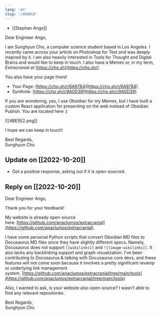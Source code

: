 ```yaml
---
lang: 'en'
slug: '/4890CA'
---
```


- [[Stephan Ango]]

Dear Engineer Ango,

I am Sunghyun Cho, a computer science student based in Los Angeles.
I recently came across your article on Photoshop for Text and was deeply inspired by it.
I am also heavily interested in Tools for Thought and Digital Brains and would like to keep in touch.
I also have a Memex or, in my term, _Extracranial_ at [https://cho.sh](https://cho.sh/).

You also have your page there!

- Your Page: [https://cho.sh/r/6A9784](https://cho.sh/r/6A9784)
- Synthote: [https://cho.sh/r/9A0D39](https://cho.sh/r/9A0D39)

If you are wondering, yes, I use Obsidian for my Memex, but I have built a custom React application for presenting on the web instead of Obsidian Publish.
You are located here :)

![[4BE5E2.png]]

I hope we can keep in touch!

Best Regards,  
Sunghyun Cho

## Update on [[2022-10-20]]

- Got a positive response, asking out if it is open-sourced.

## Reply on [[2022-10-20]]

Dear Engineer Ango,

Thank you for your feedback!

My website is already open-source here: [https://github.com/anaclumos/extracranial](https://github.com/anaclumos/extracranial).

I have some personal Python scripts that convert Obsidian MD files to Docusaurus MD files since they have slightly different specs.
Namely, Docusaurus does not support `[[wikilinks]]` and `![[image-wikilinks]]`.
It also lacks any backlinking support and graph visualization.
I've been contributing to Docusaurus & talking with Docusaurus core devs, and these features will not come soon because it involves a pretty significant revamp or underlying link management system. [https://github.com/anaclumos/extracranial/tree/main/tools](https://github.com/anaclumos/extracranial/tree/main/tools)

Also, I wanted to ask, is your website also open-source? I wasn't able to find any relevant repositories.

Best Regards,  
Sunghyun Cho

